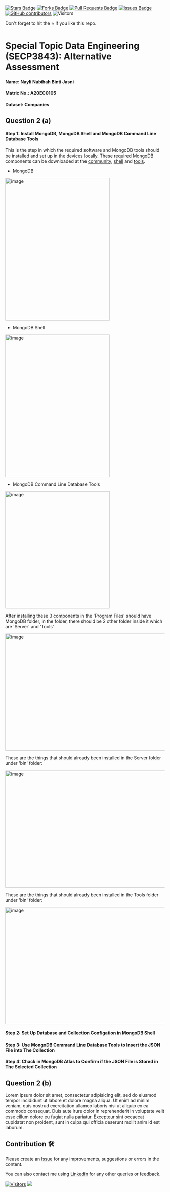 <a href="https://github.com/drshahizan/SECP3843/stargazers"><img src="https://img.shields.io/github/stars/drshahizan/SECP3843" alt="Stars Badge"/></a>
<a href="https://github.com/drshahizan/SECP3843/network/members"><img src="https://img.shields.io/github/forks/drshahizan/SECP3843" alt="Forks Badge"/></a>
<a href="https://github.com/drshahizan/SECP3843/pulls"><img src="https://img.shields.io/github/issues-pr/drshahizan/SECP3843" alt="Pull Requests Badge"/></a>
<a href="https://github.com/drshahizan/SECP3843/issues"><img src="https://img.shields.io/github/issues/drshahizan/SECP3843" alt="Issues Badge"/></a>
<a href="https://github.com/drshahizan/SECP3843/graphs/contributors"><img alt="GitHub contributors" src="https://img.shields.io/github/contributors/drshahizan/SECP3843?color=2b9348"></a>
![Visitors](https://api.visitorbadge.io/api/visitors?path=https%3A%2F%2Fgithub.com%2Fdrshahizan%2FSECP3843&labelColor=%23d9e3f0&countColor=%23697689&style=flat)

Don't forget to hit the :star: if you like this repo.

# Special Topic Data Engineering (SECP3843): Alternative Assessment

#### Name: Nayli Nabihah Binti Jasni
#### Matric No.: A20EC0105
#### Dataset: Companies

## Question 2 (a)
#### Step 1: Install MongoDB, MongoDB Shell and MongoDB Command Line Database Tools
This is the step in which the required software and MongoDB tools should be installed and set up in the devices locally. These required MongoDB components can be downloaded at the [community](https://www.mongodb.com/try/download/community), [shell](https://www.mongodb.com/try/download/shell) and [tools](https://www.mongodb.com/try/download/database-tools).

- MongoDB

<img src="https://github.com/drshahizan/SECP3843/assets/120543271/24cd1770-2b5f-49fc-ae2d-082c28e814ae" alt="image" height="450" width="330">


- MongoDB Shell

<img src="https://github.com/drshahizan/SECP3843/assets/120543271/5463bb7a-0be1-42d5-8b93-f1ef06a0e634" alt="image" height="450" width="330">

- MongoDB Command Line Database Tools
  
<img src="https://github.com/drshahizan/SECP3843/assets/120543271/9d395ad9-5f5a-4c24-9fe2-5c76a40f6030" alt="image" height="370" width="330">

After installing these 3 components in the 'Program Files' should have MongoDB folder, in the folder, there should be 2 other folder inside it which are 'Server' and 'Tools'

<img src="https://github.com/drshahizan/SECP3843/assets/120543271/b22b8437-8b6e-4350-8db0-9e7009e67db7" alt="image" height="370" width="630">

These are the things that should already been installed in the Server folder under 'bin' folder:


<img src="https://github.com/drshahizan/SECP3843/assets/120543271/1c4da0fb-9908-4e29-a729-b10e18527f62" alt="image" height="370" width="630">

These are the things that should already been installed in the Tools folder under 'bin' folder:

<img src="https://github.com/drshahizan/SECP3843/assets/120543271/1e4be7e4-2bf2-491d-99ec-884dac1b8271" alt="image" height="370" width="630">


#### Step 2: Set Up Database and Collection Configation in MongoDB Shell
#### Step 3: Use MongoDB Command Line Database Tools to Insert the JSON File into The Collection
#### Step 4: Chack in MongoDB Atlas to Confirm if the JSON File is Stored in The Selected Collection





## Question 2 (b)
Lorem ipsum dolor sit amet, consectetur adipisicing elit, sed do eiusmod tempor incididunt ut labore et dolore magna aliqua. Ut enim ad minim veniam, quis nostrud exercitation ullamco laboris nisi ut aliquip ex ea commodo consequat. Duis aute irure dolor in reprehenderit in voluptate velit esse cillum dolore eu fugiat nulla pariatur. Excepteur sint occaecat cupidatat non proident, sunt in culpa qui officia deserunt mollit anim id est laborum.

## Contribution 🛠️
Please create an [Issue](https://github.com/drshahizan/special-topic-data-engineering/issues) for any improvements, suggestions or errors in the content.

You can also contact me using [Linkedin](https://www.linkedin.com/in/drshahizan/) for any other queries or feedback.

[![Visitors](https://api.visitorbadge.io/api/visitors?path=https%3A%2F%2Fgithub.com%2Fdrshahizan&labelColor=%23697689&countColor=%23555555&style=plastic)](https://visitorbadge.io/status?path=https%3A%2F%2Fgithub.com%2Fdrshahizan)
![](https://hit.yhype.me/github/profile?user_id=81284918)



